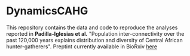 # DynamicsCAHG

This repository contains the data and code to reproduce the analyses reported in **Padilla-Iglesias et al.** "Population inter-connectivity over the past 120,000 years explains distribution and diversity of Central African hunter-gatherers". Preptint currently available in BioRxiv [here](https://www.biorxiv.org/content/10.1101/2021.06.21.449204v1)

